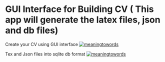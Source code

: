 # GUI Interface for Building CV ( This app will generate the latex files, json and db files)

Create your CV using GUI interface
[![meaningtowords](https://img.shields.io/badge/CVTex-streamlit-red)](https://createandupdate-curriculumvitae.streamlit.app/)


Tex and Json files into sqlite db format
[![meaningtowords](https://img.shields.io/badge/dbConverter-streamlit-red)](https://texjson-to-db-format.streamlit.app/)
